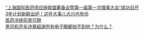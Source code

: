   
[“上海国际医药供应链联盟筹备会暨第一届第一次理事大会”成功召开](http://www.dianyue.me/archives/344/ztj293uf4fjtqqpa/)  
[3年计划新鲜出炉！这件大事儿大兴也有份](http://www.dianyue.me/archives/441/111raajd7o4e1d4b/)  
[医药冷链前景可期](http://www.dianyue.me/archives/527/dvs8lie208wwrv2a/)  
[男司机开车违章超速所有电子眼都拍不到他？为什么？](http://www.dianyue.me/archives/962/t6hjeeyp8ubfrg6d/)